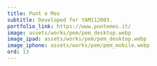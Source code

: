 ```yaml
---
title: Punt e Mes 
subtitle: Developed for YAM112003.
portfolio_link: https://www.puntemes.it/
image: assets/works/pem/pem_desktop.webp
image_ipad: assets/works/pem/pem_desktop.webp
image_iphone: assets/works/pem/pem_mobile.webp
ord: 13
---
```


